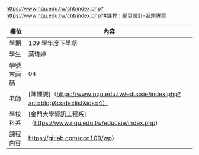 https://www.nqu.edu.tw/cht/index.php?https://www.nqu.edu.tw/cht/index.php?#課程：網頁設計-習題專案

欄位 | 內容
-----|--------
學期 | 109 學年度下學期
學生|葉瑋婷
學號末兩碼| 04
老師| [陳鍾誠]（https://www.nqu.edu.tw/educsie/index.php?act=blog&code=list&ids=4）
學校科系| [金門大學資訊工程系]（https://www.nqu.edu.tw/educsie/index.php)
課程內容| https://gitlab.com/ccc109/wp)
